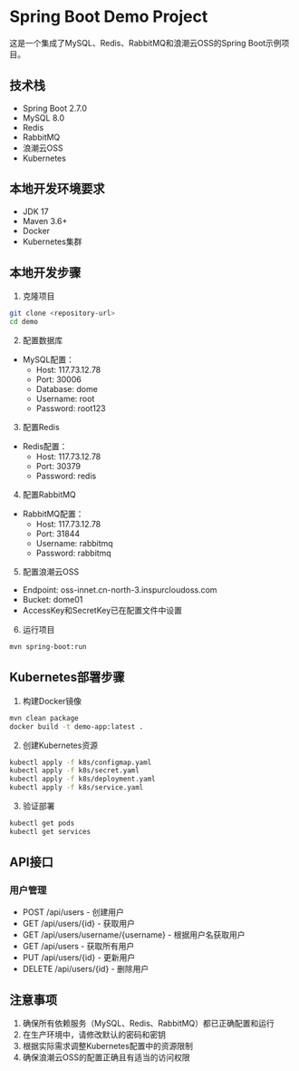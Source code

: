 # Spring Boot Demo Project

这是一个集成了MySQL、Redis、RabbitMQ和浪潮云OSS的Spring Boot示例项目。

## 技术栈

- Spring Boot 2.7.0
- MySQL 8.0
- Redis
- RabbitMQ
- 浪潮云OSS
- Kubernetes

## 本地开发环境要求

- JDK 17
- Maven 3.6+
- Docker
- Kubernetes集群

## 本地开发步骤

1. 克隆项目
```bash
git clone <repository-url>
cd demo
```

2. 配置数据库
- MySQL配置：
  - Host: 117.73.12.78
  - Port: 30006
  - Database: dome
  - Username: root
  - Password: root123

3. 配置Redis
- Redis配置：
  - Host: 117.73.12.78
  - Port: 30379
  - Password: redis

4. 配置RabbitMQ
- RabbitMQ配置：
  - Host: 117.73.12.78
  - Port: 31844
  - Username: rabbitmq
  - Password: rabbitmq

5. 配置浪潮云OSS
- Endpoint: oss-innet.cn-north-3.inspurcloudoss.com
- Bucket: dome01
- AccessKey和SecretKey已在配置文件中设置

6. 运行项目
```bash
mvn spring-boot:run
```

## Kubernetes部署步骤

1. 构建Docker镜像
```bash
mvn clean package
docker build -t demo-app:latest .
```

2. 创建Kubernetes资源
```bash
kubectl apply -f k8s/configmap.yaml
kubectl apply -f k8s/secret.yaml
kubectl apply -f k8s/deployment.yaml
kubectl apply -f k8s/service.yaml
```

3. 验证部署
```bash
kubectl get pods
kubectl get services
```

## API接口

### 用户管理
- POST /api/users - 创建用户
- GET /api/users/{id} - 获取用户
- GET /api/users/username/{username} - 根据用户名获取用户
- GET /api/users - 获取所有用户
- PUT /api/users/{id} - 更新用户
- DELETE /api/users/{id} - 删除用户

## 注意事项

1. 确保所有依赖服务（MySQL、Redis、RabbitMQ）都已正确配置和运行
2. 在生产环境中，请修改默认的密码和密钥
3. 根据实际需求调整Kubernetes配置中的资源限制
4. 确保浪潮云OSS的配置正确且有适当的访问权限 